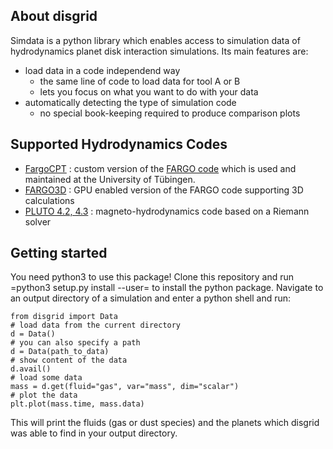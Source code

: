 ## About disgrid

Simdata is a python library which enables access to simulation data of hydrodynamics planet disk interaction simulations.
Its main features are:

+ load data in a code independend way
  - the same line of code to load data for tool A or B
  - lets you focus on what you want to do with your data
+ automatically detecting the type of simulation code
  - no special book-keeping required to produce comparison plots

## Supported Hydrodynamics Codes

+ [FargoCPT](https://github.com/rometsch/fargocpt) : custom version of the [FARGO code](http://fargo.in2p3.fr/-Legacy-archive-) which is used and maintained at the University of Tübingen.
+ [FARGO3D](http://fargo.in2p3.fr/) : GPU enabled version of the FARGO code supporting 3D calculations
+ [PLUTO 4.2, 4.3](http://plutocode.ph.unito.it/) : magneto-hydrodynamics code based on a Riemann solver

## Getting started

You need python3 to use this package!
Clone this repository and run =python3 setup.py install --user= to install the python package.
Navigate to an output directory of a simulation and enter a python shell and run:

```
from disgrid import Data
# load data from the current directory
d = Data()
# you can also specify a path
d = Data(path_to_data)
# show content of the data
d.avail()
# load some data
mass = d.get(fluid="gas", var="mass", dim="scalar")
# plot the data
plt.plot(mass.time, mass.data)
```

This will print the fluids (gas or dust species) and the planets which disgrid was able to find in your output directory.
